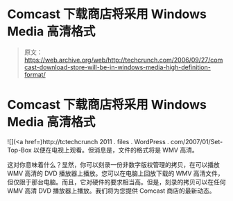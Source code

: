 # Comcast 下载商店将采用 Windows Media 高清格式

> 原文：<https://web.archive.org/web/http://techcrunch.com/2006/09/27/comcast-download-store-will-be-in-windows-media-high-definition-format/>

# Comcast 下载商店将采用 Windows Media 高清格式

![](<a href=)http://tctechcrunch 2011 . files . WordPress . com/2007/01/Set-Top-Box 以便在电视上观看。但消息是，文件的格式将是 WMV 高清。

这对你意味着什么？显然，你可以刻录一份非数字版权管理的拷贝，在可以播放 WMV 高清的 DVD 播放器上播放。您可以在电脑上回放下载的 WMV 高清文件，但仅限于那台电脑。而且，它对硬件的要求相当高。但是，刻录的拷贝可以在任何 WMV 高清 DVD 播放器上播放。我们将为您提供 Comcast 商店的最新动态。